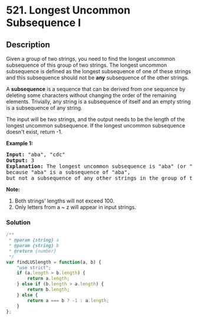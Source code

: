 # 521. Longest Uncommon Subsequence I

## Description

Given a group of two strings, you need to find the longest uncommon subsequence of this group of two strings. The longest uncommon subsequence is defined as the longest subsequence of one of these strings and this subsequence should not be **any** subsequence of the other strings.

A **subsequence** is a sequence that can be derived from one sequence by deleting some characters without changing the order of the remaining elements. Trivially, any string is a subsequence of itself and an empty string is a subsequence of any string.

The input will be two strings, and the output needs to be the length of the longest uncommon subsequence. If the longest uncommon subsequence doesn't exist, return -1.

**Example 1:**
<pre>
<b>Input:</b> "aba", "cdc"
<b>Output:</b> 3
<b>Explanation:</b> The longest uncommon subsequence is "aba" (or "cdc"), 
because "aba" is a subsequence of "aba", 
but not a subsequence of any other strings in the group of two strings.
</pre>

**Note:**
1. Both strings' lengths will not exceed 100.
2. Only letters from a ~ z will appear in input strings.

### Solution
```javascript
/**
 * @param {string} a
 * @param {string} b
 * @return {number}
 */
var findLUSlength = function(a, b) {
    "use strict";
    if (a.length > b.length) {
        return a.length;
    } else if (b.length > a.length) {
        return b.length;
    } else {
        return a === b ? -1 : a.length;
    }
};
```
